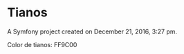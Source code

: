 Tianos
==========

A Symfony project created on December 21, 2016, 3:27 pm.


Color de tianos: FF9C00